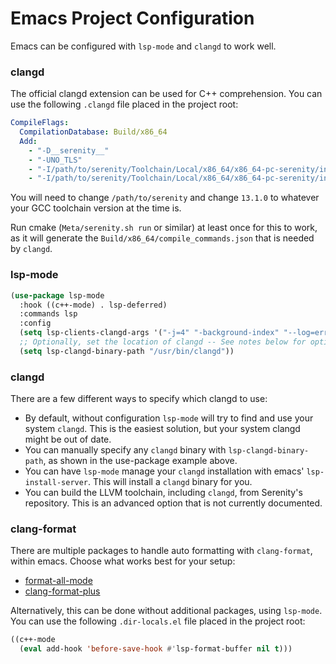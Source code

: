 # Emacs Project Configuration

Emacs can be configured with `lsp-mode` and `clangd` to work well.

### clangd

The official clangd extension can be used for C++ comprehension. You
can use the following `.clangd` file placed in the project root:

```yaml
CompileFlags:
  CompilationDatabase: Build/x86_64
  Add:
    - "-D__serenity__"
    - "-UNO_TLS"
    - "-I/path/to/serenity/Toolchain/Local/x86_64/x86_64-pc-serenity/include/c++/13.1.0"
    - "-I/path/to/serenity/Toolchain/Local/x86_64/x86_64-pc-serenity/include/c++/13.1.0/x86_64-pc-serenity"
```

You will need to change `/path/to/serenity` and change `13.1.0` to
whatever your GCC toolchain version at the time is.

Run cmake (`Meta/serenity.sh run` or similar) at least once for this
to work, as it will generate the `Build/x86_64/compile_commands.json`
that is needed by `clangd`.

### lsp-mode

```lisp
(use-package lsp-mode
  :hook ((c++-mode) . lsp-deferred)
  :commands lsp
  :config
  (setq lsp-clients-clangd-args '("-j=4" "-background-index" "--log=error" "--clang-tidy" "--enable-config"))
  ;; Optionally, set the location of clangd -- See notes below for options.
  (setq lsp-clangd-binary-path "/usr/bin/clangd"))

```

### clangd

There are a few different ways to specify which clangd to use:

- By default, without configuration `lsp-mode` will try to find and use your system `clangd`. This is the easiest solution, but your system clangd might be out of date.
- You can manually specify any `clangd` binary with `lsp-clangd-binary-path`, as shown in the use-package example above.
- You can have `lsp-mode` manage your `clangd` installation with emacs' `lsp-install-server`. This will install a `clangd` binary for you.
- You can build the LLVM toolchain, including `clangd`, from Serenity's repository. This is an advanced option that is not currently documented.

### clang-format

There are multiple packages to handle auto formatting with
`clang-format`, within emacs. Choose what works best for your setup:

- [format-all-mode](https://github.com/lassik/emacs-format-all-the-code)
- [clang-format-plus](https://github.com/SavchenkoValeriy/emacs-clang-format-plus)

Alternatively, this can be done without additional packages, using `lsp-mode`.
You can use the following `.dir-locals.el` file placed in the project root:

```lisp
((c++-mode
  (eval add-hook 'before-save-hook #'lsp-format-buffer nil t)))
```
